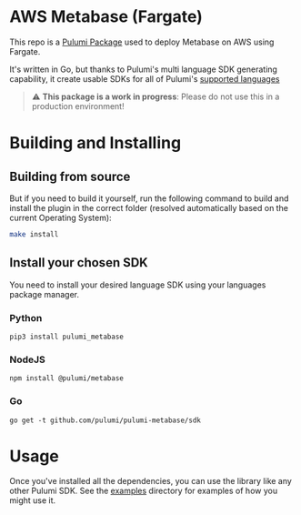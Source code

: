 # AWS Metabase (Fargate)

This repo is a [Pulumi Package](https://www.pulumi.com/docs/guides/pulumi-packages/) used to deploy Metabase on AWS using Fargate.

It's written in Go, but thanks to Pulumi's multi language SDK generating capability, it create usable SDKs for all of Pulumi's [supported languages](https://www.pulumi.com/docs/intro/languages/)

> :warning: **This package is a work in progress**: Please do not use this in a production environment!

# Building and Installing

## Building from source

But if you need to build it yourself, run the following command to build and install the plugin in the correct folder (resolved automatically based on the current Operating System):

```sh
make install
```

## Install your chosen SDK

You need to install your desired language SDK using your languages package manager.

### Python

```
pip3 install pulumi_metabase
```

### NodeJS

```
npm install @pulumi/metabase
```

### Go

```
go get -t github.com/pulumi/pulumi-metabase/sdk
```

# Usage

Once you've installed all the dependencies, you can use the library like any other Pulumi SDK. See the [examples](examples/) directory for examples of how you might use it.
